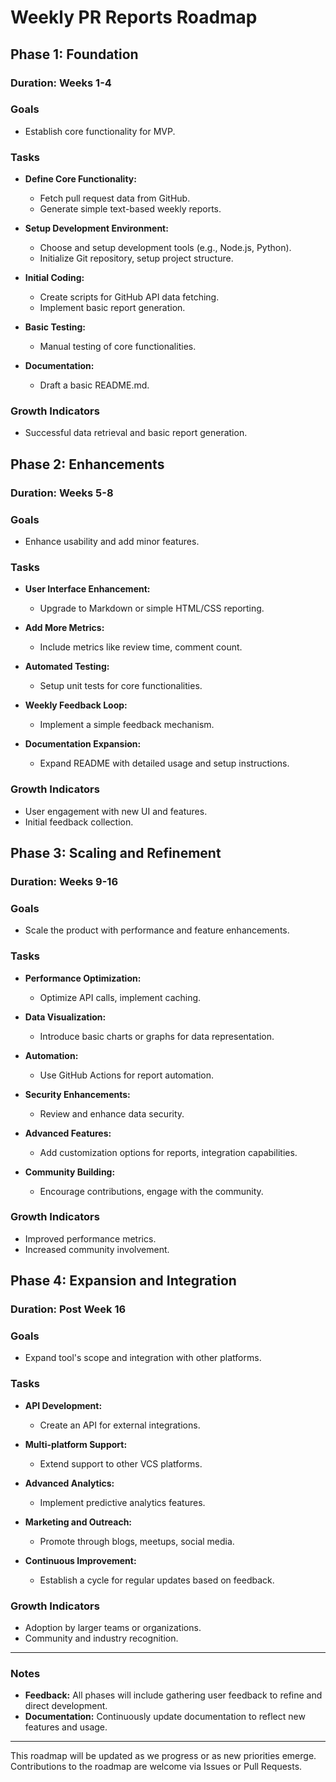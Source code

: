 # Weekly PR Reports Roadmap

## Phase 1: Foundation

### Duration: Weeks 1-4

### Goals

- Establish core functionality for MVP.

### Tasks

- **Define Core Functionality:**
  - Fetch pull request data from GitHub.
  - Generate simple text-based weekly reports.

- **Setup Development Environment:**
  - Choose and setup development tools (e.g., Node.js, Python).
  - Initialize Git repository, setup project structure.

- **Initial Coding:**
  - Create scripts for GitHub API data fetching.
  - Implement basic report generation.

- **Basic Testing:**
  - Manual testing of core functionalities.

- **Documentation:**
  - Draft a basic README.md.

### Growth Indicators

- Successful data retrieval and basic report generation.

## Phase 2: Enhancements

### Duration: Weeks 5-8

### Goals

- Enhance usability and add minor features.

### Tasks

- **User Interface Enhancement:**
  - Upgrade to Markdown or simple HTML/CSS reporting.

- **Add More Metrics:**
  - Include metrics like review time, comment count.

- **Automated Testing:**
  - Setup unit tests for core functionalities.

- **Weekly Feedback Loop:**
  - Implement a simple feedback mechanism.

- **Documentation Expansion:**
  - Expand README with detailed usage and setup instructions.

### Growth Indicators

- User engagement with new UI and features.
- Initial feedback collection.

## Phase 3: Scaling and Refinement

### Duration: Weeks 9-16

### Goals

- Scale the product with performance and feature enhancements.

### Tasks

- **Performance Optimization:**
  - Optimize API calls, implement caching.

- **Data Visualization:**
  - Introduce basic charts or graphs for data representation.

- **Automation:**
  - Use GitHub Actions for report automation.

- **Security Enhancements:**
  - Review and enhance data security.

- **Advanced Features:**
  - Add customization options for reports, integration capabilities.

- **Community Building:**
  - Encourage contributions, engage with the community.

### Growth Indicators

- Improved performance metrics.
- Increased community involvement.

## Phase 4: Expansion and Integration

### Duration: Post Week 16

### Goals

- Expand tool's scope and integration with other platforms.

### Tasks

- **API Development:**
  - Create an API for external integrations.

- **Multi-platform Support:**
  - Extend support to other VCS platforms.

- **Advanced Analytics:**
  - Implement predictive analytics features.

- **Marketing and Outreach:**
  - Promote through blogs, meetups, social media.

- **Continuous Improvement:**
  - Establish a cycle for regular updates based on feedback.

### Growth Indicators

- Adoption by larger teams or organizations.
- Community and industry recognition.

---

### Notes

- **Feedback:** All phases will include gathering user feedback to refine and direct development.
- **Documentation:** Continuously update documentation to reflect new features and usage.

---

This roadmap will be updated as we progress or as new priorities emerge. Contributions to the roadmap are welcome via Issues or Pull Requests.
